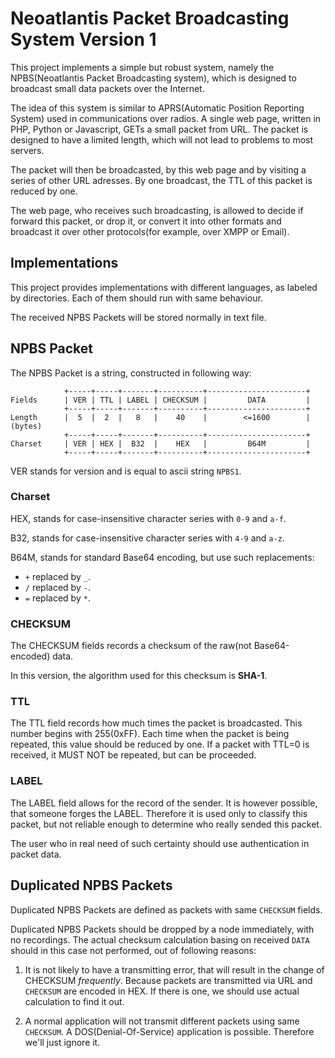 Neoatlantis Packet Broadcasting System Version 1
================================================

This project implements a simple but robust system, namely the NPBS(Neoatlantis
Packet Broadcasting system), which is designed to broadcast small data packets
over the Internet.

The idea of this system is similar to APRS(Automatic Position Reporting System)
used in communications over radios. A single web page, written in PHP, Python
or Javascript, GETs a small packet from URL. The packet is designed to have a
limited length, which will not lead to problems to most servers.

The packet will then be broadcasted, by this web page and by visiting a series
of other URL adresses. By one broadcast, the TTL of this packet is reduced by
one.

The web page, who receives such broadcasting, is allowed to decide if forward
this packet, or drop it, or convert it into other formats and broadcast it
over other protocols(for example, over XMPP or Email).

## Implementations

This project provides implementations with different languages, as labeled by
directories. Each of them should run with same behaviour. 

The received NPBS Packets will be stored normally in text file.


## NPBS Packet

The NPBS Packet is a string, constructed in following way:

                +-----+-----+-------+----------+----------------------+
    Fields      | VER | TTL | LABEL | CHECKSUM |         DATA         |
                +-----+-----+-------+----------+----------------------+
    Length      |  5  |  2  |   8   |    40    |        <=1600        | (bytes)
                +-----+-----+-------+----------+----------------------+
    Charset     | VER | HEX |  B32  |    HEX   |         B64M         |
                +-----+-----+-------+----------+----------------------+

VER stands for version and is equal to ascii string `NPBS1`.

### Charset

HEX, stands for case-insensitive character series with `0-9` and `a-f`.

B32, stands for case-insensitive character series with `4-9` and `a-z`.

B64M, stands for standard Base64 encoding, but use such replacements:
* `+` replaced by `_`.
* `/` replaced by `-`.
* `=` replaced by `*`.

### CHECKSUM 

The CHECKSUM fields records a checksum of the raw(not Base64-encoded) data.

In this version, the algorithm used for this checksum is **SHA-1**.

### TTL

The TTL field records how much times the packet is broadcasted. This number
begins with 255(0xFF). Each time when the packet is being repeated, this value
should be reduced by one. If a packet with TTL=0 is received, it MUST NOT be
repeated, but can be proceeded.

### LABEL

The LABEL field allows for the record of the sender. It is however possible,
that someone forges the LABEL. Therefore it is used only to classify this
packet, but not reliable enough to determine who really sended this packet.

The user who in real need of such certainty should use authentication in
packet data.


## Duplicated NPBS Packets

Duplicated NPBS Packets are defined as packets with same `CHECKSUM` fields.

Duplicated NPBS Packets should be dropped by a node immediately, with no
recordings. The actual checksum calculation basing on received `DATA` should in
this case not performed, out of following reasons:

1. It is not likely to have a transmitting error, that will result in the
change of CHECKSUM _frequently_. Because packets are transmitted via URL and
`CHECKSUM` are encoded in HEX. If there is one, we should use actual
calculation to find it out.

2. A normal application will not transmit different packets using same
`CHECKSUM`. A DOS(Denial-Of-Service) application is possible. Therefore we'll
just ignore it.


